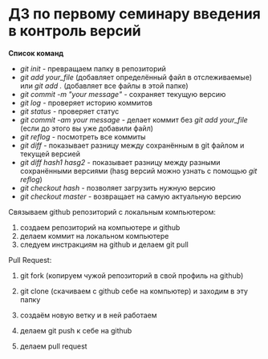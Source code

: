 # ДЗ по первому семинару введения в контроль версий

**Список команд**

* *git init* - превращаем папку в репозиторий
* *git add your_file* (добавляет определённый файл в отслеживаемые) или *git add .* (добавляет все файлы в этой папке)
* *git commit -m "your message"* - сохраняет текущую версию
* *git log* - проверяет историю коммитов
* *git status* - проверяет статус
* *git commit -am your message* - делает коммит без *git add your_file* (если до этого вы уже добавили файл)
* *git reflog* - посмотреть все коммиты
* *git diff* - показывает разницу между сохранённым в git файлом и текущей версией
* *git diff hash1 hasg2* - показывает разницу между разными сохранёнными версиями (hasg версий можно узнать с помощью *git reflog*)
* *git checkout hash* - позволяет загрузить нужную версию
* *git checkout master* - возвращает на самую актуальную версию

Связываем github репозиторий c локальным компьютером:

1) создаем репозиторий на компьютере и github
2) делаем коммит на локальном компьютере
3) следуем инстракциям на github и делаем git pull


Pull Request:

1) git fork (копируем чужой репозиторий в свой профиль на github)

2) git clone (скачиваем с github себе на компьютер) и заходим в эту папку

3) создаём новую ветку и в ней работаем

4) делаем git push к себе на github

5) делаем pull request